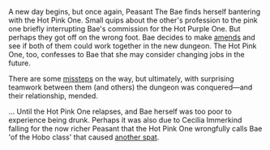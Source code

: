 <!-- title: Two Steps Forward, One Drunk Leap Off The Cliff -->

A new day begins, but once again, Peasant The Bae finds herself bantering with the Hot Pink One. Small quips about the other's profession to the pink one briefly interrupting Bae's commission for the Hot Purple One. But perhaps they got off on the wrong foot. Bae decides to make [amends](https://youtu.be/Tiq2wmF-NfQ?t=3779) and see if both of them could work together in the new dungeon. The Hot Pink One, too, confesses to Bae that she may consider changing jobs in the future.

There are some [missteps](https://youtu.be/Tiq2wmF-NfQ?t=5125) on the way, but ultimately, with surprising teamwork between them (and others) the dungeon was conquered—and their relationship, mended.

... Until the Hot Pink One relapses, and Bae herself was too poor to experience being drunk. Perhaps it was also due to Cecilia Immerkind falling for the now richer Peasant that the Hot Pink One wrongfully calls Bae 'of the Hobo class' that caused [another spat](https://youtu.be/Tiq2wmF-NfQ?t=10523).